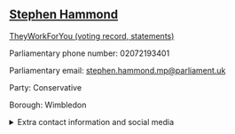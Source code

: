 ## <a href="https://members.parliament.uk/member/1585/contact">Stephen Hammond</a>

<a href="https://www.theyworkforyou.com/mp/11927/stephen_hammond/wimbledon">TheyWorkForYou (voting record, statements)</a> 

Parliamentary phone number: 02072193401 

Parliamentary email: stephen.hammond.mp@parliament.uk 

Party: Conservative 

Borough: Wimbledon 

<details><summary>Extra contact information and social media</summary> 
<li>Website: https://www.stephenhammond.net/</li>
<li>Twitter: https://twitter.com/s_hammond</li>
<li>Constituency office phone number:</li>
<li>Constituency office email:</li>
<li>Facebook:</li>
<li>Instagram:</li>
<li>Youtube:</li>
<li>Linkedin:</li>
<li>Government department phone number:</li>
<li>Government department email:</li>
<li>Threads:</li>
<li>Party office phone number:</li>
<li>Party office email:</li>
<li>Tiktok:</li>
</details>